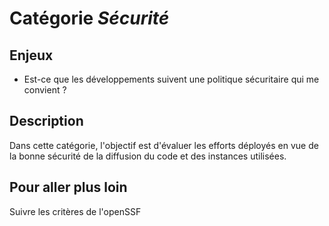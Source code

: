# Catégorie *Sécurité*

## Enjeux

- Est-ce que les développements suivent une politique sécuritaire qui me convient ?

## Description

Dans cette catégorie, l'objectif est d'évaluer les efforts déployés en vue de la bonne sécurité de la diffusion du code et des instances utilisées. 

## Pour aller plus loin

Suivre les critères de l'openSSF 